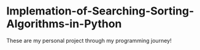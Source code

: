 # Implemation-of-Searching-Sorting-Algorithms-in-Python
These are my personal project through my programming journey!
